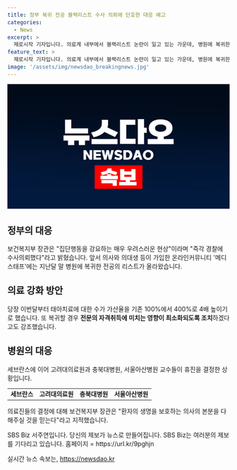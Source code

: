 ```yaml
---
title: 정부 복귀 전공 블랙리스트 수사 의뢰에 단호한 대응 예고
categories:
  - News
excerpt: >
  제로시작 기자입니다. 의료계 내부에서 블랙리스트 논란이 일고 있는 가운데, 병원에 복귀한 전공의들 명단이 공개되면서 정부가 엄정 대응한다는 소식입니다. 보건복지부 장관은 집단행동을 우려하며 경찰에 수사 의뢰했고, 필수의료 강화 방안을 추진 중입니다. 태아치료 수가도 4배 인상되고, 전문의 자격취득에 미치는 영향을 최소화하기로 했습니다. 또한, 일부 병원의 휴진 결정에 대해 환자의 생명을 보호하는 본분을 다해주길 촉구하고 있습니다. SBS Biz 서주연입니다.
feature_text: >
  제로시작 기자입니다. 의료계 내부에서 블랙리스트 논란이 일고 있는 가운데, 병원에 복귀한 전공의들 명단이 공개되면서 정부가 엄정 대응한다는 소식입니다. 보건복지부 장관은 집단행동을 우려하며 경찰에 수사 의뢰했고, 필수의료 강화 방안을 추진 중입니다. 태아치료 수가도 4배 인상되고, 전문의 자격취득에 미치는 영향을 최소화하기로 했습니다. 또한, 일부 병원의 휴진 결정에 대해 환자의 생명을 보호하는 본분을 다해주길 촉구하고 있습니다. SBS Biz 서주연입니다.
image: '/assets/img/newsdao_breakingnews.jpg'
---
```


<p><img src="/assets/img/newsdao_breakingnews.jpg" alt="ranknews 속보" /></p>

<h2 data-ke-size="size26">정부의 대응</h2>

<p data-ke-size="size16">보건복지부 장관은 "집단행동을 강요하는 매우 우려스러운 현상"이라며 "즉각 경찰에 수사의뢰했다"라고 밝혔습니다. 앞서 의사와 의대생 등이 가입한 온라인커뮤니티 '메디스태프'에는 지난달 말 병원에 복귀한 전공의 리스트가 올라왔습니다.</p>

<h2 data-ke-size="size26">의료 강화 방안</h2>

<p data-ke-size="size16">당장 이번달부터 태아치료에 대한 수가 가산율을 기존 100%에서 400%로 4배 높이기로 했습니다. 또 복귀할 경우 <b>전문의 자격취득에 미치는 영향이 최소화되도록 조치</b>하겠다고도 강조했습니다.</p>

<h2 data-ke-size="size26">병원의 대응</h2>

<p data-ke-size="size16">세브란스에 이어 고려대의료원과 충북대병원, 서울아산병원 교수들이 휴진을 결정한 상황입니다.</p>

<table>
    <tr>
        <td style="text-align: center; height: 17px;"><b>세브란스</b></td>
        <td style="text-align: center; height: 17px;"><b>고려대의료원</b></td>
        <td style="text-align: center; height: 17px;"><b>충북대병원</b></td>
        <td style="text-align: center; height: 17px;"><b>서울아산병원</b></td>
    </tr>
</table>

<p data-ke-size="size16">의료진들의 결정에 대해 보건복지부 장관은 "환자의 생명을 보호하는 의사의 본분을 다해주실 것을 믿는다"라고 지적했습니다.</p>

<p data-ke-size="size16">SBS Biz 서주연입니다. 당신의 제보가 뉴스로 만들어집니다. SBS Biz는 여러분의 제보를 기다리고 있습니다. 홈페이지 = https://url.kr/9pghjn</p>
실시간 뉴스 속보는, <a href="https://newsdao.kr" rel="dofollow">https://newsdao.kr</a>


